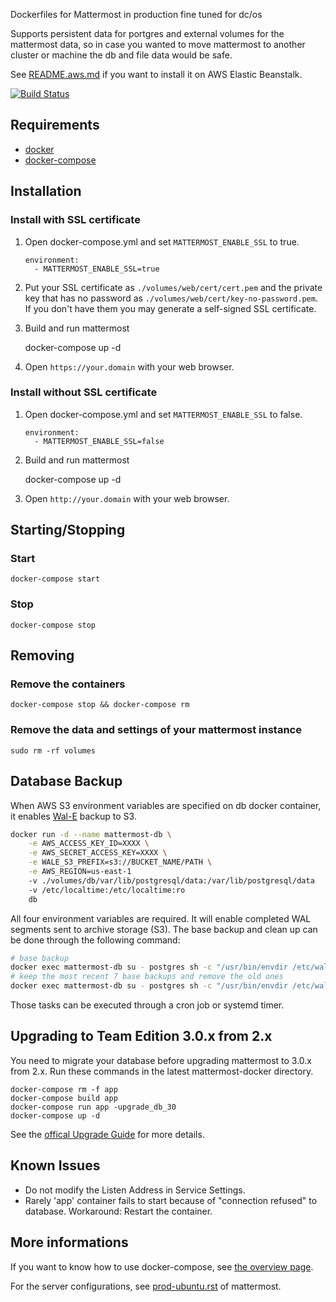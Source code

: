 Dockerfiles for Mattermost in production fine tuned for dc/os

Supports persistent data for portgres and external volumes for the mattermost data, so in case you wanted to move mattermost to another cluster or machine the db and file data would be safe.

See [README.aws.md](./README.aws.md) if you want to install it on AWS Elastic Beanstalk.

[![Build Status](https://travis-ci.org/mattermost/mattermost-docker.svg?branch=master)](https://travis-ci.org/mattermost/mattermost-docker)

## Requirements

* [docker]
* [docker-compose]

## Installation

### Install with SSL certificate

1. Open docker-compose.yml and set `MATTERMOST_ENABLE_SSL` to true.

    ```
    environment:
      - MATTERMOST_ENABLE_SSL=true
    ```

2. Put your SSL certificate as `./volumes/web/cert/cert.pem` and the private key that has
   no password as `./volumes/web/cert/key-no-password.pem`. If you don't have
   them you may generate a self-signed SSL certificate.

3. Build and run mattermost

    docker-compose up -d

4. Open `https://your.domain` with your web browser.

### Install without SSL certificate

1. Open docker-compose.yml and set `MATTERMOST_ENABLE_SSL` to false.

    ```
    environment:
      - MATTERMOST_ENABLE_SSL=false
    ```
    
2. Build and run mattermost

    docker-compose up -d

3. Open `http://your.domain` with your web browser.

## Starting/Stopping

### Start

    docker-compose start

### Stop

    docker-compose stop

## Removing

### Remove the containers

    docker-compose stop && docker-compose rm

### Remove the data and settings of your mattermost instance

    sudo rm -rf volumes

## Database Backup

When AWS S3 environment variables are specified on db docker container, it enables [Wal-E](https://github.com/wal-e/wal-e) backup to S3.

```bash
docker run -d --name mattermost-db \
    -e AWS_ACCESS_KEY_ID=XXXX \
    -e AWS_SECRET_ACCESS_KEY=XXXX \
    -e WALE_S3_PREFIX=s3://BUCKET_NAME/PATH \
    -e AWS_REGION=us-east-1
    -v ./volumes/db/var/lib/postgresql/data:/var/lib/postgresql/data
    -v /etc/localtime:/etc/localtime:ro
    db
```

All four environment variables are required. It will enable completed WAL segments sent to archive storage (S3). The base backup and clean up can be done through the following command:

```bash
# base backup
docker exec mattermost-db su - postgres sh -c "/usr/bin/envdir /etc/wal-e.d/env /usr/local/bin/wal-e backup-push /var/lib/postgresql/data"
# keep the most recent 7 base backups and remove the old ones
docker exec mattermost-db su - postgres sh -c "/usr/bin/envdir /etc/wal-e.d/env /usr/local/bin/wal-e delete --confirm retain 7"
```
Those tasks can be executed through a cron job or systemd timer.

## Upgrading to Team Edition 3.0.x from 2.x

You need to migrate your database before upgrading mattermost to 3.0.x from
2.x. Run these commands in the latest mattermost-docker directory.

    docker-compose rm -f app
    docker-compose build app
    docker-compose run app -upgrade_db_30
    docker-compose up -d

See the [offical Upgrade Guide](http://docs.mattermost.com/administration/upgrade.html) for more details.

## Known Issues

* Do not modify the Listen Address in Service Settings.
* Rarely 'app' container fails to start because of "connection refused" to
  database. Workaround: Restart the container.

## More informations

If you want to know how to use docker-compose, see [the overview
page](https://docs.docker.com/compose).

For the server configurations, see [prod-ubuntu.rst] of mattermost.

[docker]: http://docs.docker.com/engine/installation/
[docker-compose]: https://docs.docker.com/compose/install/
[prod-ubuntu.rst]: https://github.com/mattermost/docs/blob/master/source/install/prod-ubuntu.rst
